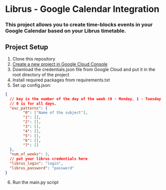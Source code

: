 # Librus - Google Calendar Integration
### This project allows you to create time-blocks events in your Google Calendar based on your Librus timetable.

## Project Setup
1. Clone this repository
2. [Create a new project in Google Cloud Console](https://medium\.com/@ayushbhatnagarmit/supercharge-your-scheduling-automating-google-calendar-with-python-87f752010375)
3. Download the credentials.json file from Google Cloud and put it in the root directory of the project
4. Install required packages from requirements.txt
5. Set up config.json:
```json
{
  // key is the number of the day of the week (0 - Monday, 1 - Tuesday, ..., 6 - Sunday).
  // 0 is for all days.
  "exc_patterns": {
        "0": ["Name of the subject"],
        "1": [],
        "2": [],
        "3": [],
        "4": [],
        "5": [],
        "6": [],
        "7": []
  },
  "num_of_weeks": 3,
  // put your librus credentials here
  "librus_login": "login",
  "librus_password": "password"
}
```
6. Run the main.py script
